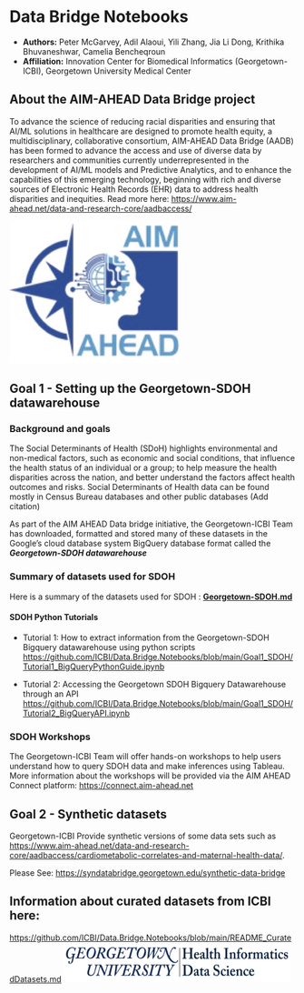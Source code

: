 # Data Bridge Notebooks
* **Authors:** Peter McGarvey, Adil Alaoui, Yili Zhang, Jia Li Dong, Krithika Bhuvaneshwar, Camelia Bencheqroun 
* **Affiliation:** Innovation Center for Biomedical Informatics (Georgetown-ICBI), Georgetown University Medical Center 

## About the AIM-AHEAD Data Bridge project
To advance the science of reducing racial disparities and ensuring that AI/ML solutions in healthcare are designed to promote health equity, a multidisciplinary, collaborative consortium, AIM-AHEAD Data Bridge (AADB) has been formed to advance the access and use of diverse data by researchers and communities currently underrepresented in the development of AI/ML models and Predictive Analytics, and to enhance the capabilities of this emerging technology, beginning with rich and diverse sources of Electronic Health Records (EHR) data to address health disparities and inequities. Read more here: https://www.aim-ahead.net/data-and-research-core/aadbaccess/

<img src="https://github.com/ICBI/Data.Bridge.Notebooks/blob/main/AAlogo1.jpg" width="300" height="250">

## Goal 1 - Setting up the Georgetown-SDOH datawarehouse

### Background and goals
The Social Determinants of Health (SDoH) highlights environmental and non-medical factors, such as economic and social conditions, that influence the health status of an individual or a group; to help measure the health disparities across the nation, and better understand the factors affect health outcomes and risks. Social Determinants of Health data can be found mostly in Census Bureau databases and other public databases (Add citation)

As part of the AIM AHEAD Data bridge initiative, the Georgetown-ICBI Team has downloaded, formatted and stored many of these datasets in the Google’s cloud database system BigQuery database format called the **_Georgetown-SDOH datawarehouse_**

### Summary of datasets used for SDOH
Here is a summary of the datasets used for SDOH : **[Georgetown-SDOH.md](https://github.com/ICBI/Data.Bridge.Notebooks/blob/main/Goal1_SDOH/README_About_GU_SDOH.md)**

#### SDOH Python Tutorials 
* Tutorial 1: How to extract information from the Georgetown-SDOH Bigquery datawarehouse using python scripts https://github.com/ICBI/Data.Bridge.Notebooks/blob/main/Goal1_SDOH/Tutorial1_BigQueryPythonGuide.ipynb
  
* Tutorial 2: Accessing the Georgetown SDOH Bigquery Datawarehouse through an API https://github.com/ICBI/Data.Bridge.Notebooks/blob/main/Goal1_SDOH/Tutorial2_BigQueryAPI.ipynb

### SDOH Workshops
The Georgetown-ICBI Team will offer hands-on workshops to help users understand how to query SDOH data and make inferences using Tableau. More information about the workshops will be provided via the AIM AHEAD Connect platform: https://connect.aim-ahead.net

## Goal 2 - Synthetic datasets
Georgetown-ICBI Provide synthetic versions of some data sets such as 
https://www.aim-ahead.net/data-and-research-core/aadbaccess/cardiometabolic-correlates-and-maternal-health-data/. 

Please See: https://syndatabridge.georgetown.edu/synthetic-data-bridge

## Information about curated datasets from ICBI here:
https://github.com/ICBI/Data.Bridge.Notebooks/blob/main/README_CuratedDatasets.md
<img src="https://github.com/ICBI/Data.Bridge.Notebooks/blob/main/HIDSLOGO.AA1.jpg" width="400" height="70">







